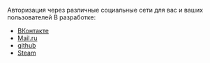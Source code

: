 Авторизация через различные социальные сети для вас и ваших пользователей
В разработке: 
* [ВКонтакте](https://github.com/Al-Sher/auth/blob/master/vk.php)
* [Mail.ru](https://github.com/Al-Sher/auth/blob/master/mailru.php)
* [github](https://github.com/Al-Sher/auth/blob/master/github.php)
* [Steam](https://github.com/Al-Sher/auth/blob/master/steam.php)
